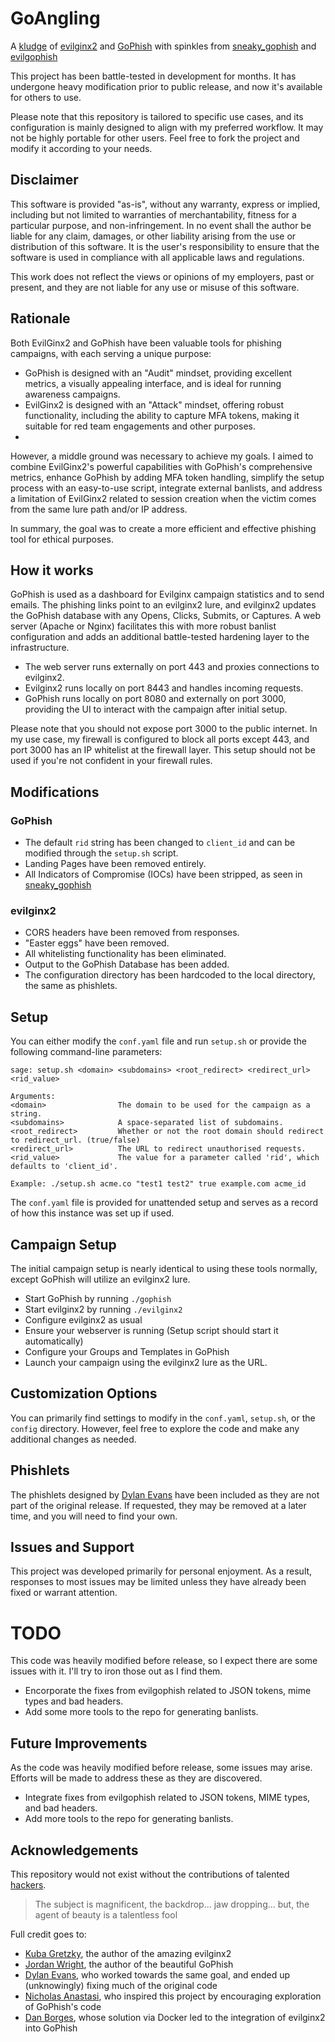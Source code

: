# GoAngling

A [kludge](http://catb.org/jargon/html/K/kluge.html) of [evilginx2](https://github.com/kgretzky/evilginx2) and [GoPhish](https://github.com/gophish/gophish) with spinkles from [sneaky_gophish](https://github.com/puzzlepeaches/sneaky_gophish) and [evilgophish](https://github.com/fin3ss3g0d/evilgophish)

This project has been battle-tested in development for months. It has undergone heavy modification prior to public release, and now it's available for others to use.

Please note that this repository is tailored to specific use cases, and its configuration is mainly designed to align with my preferred workflow. It may not be highly portable for other users. Feel free to fork the project and modify it according to your needs.

## Disclaimer

This software is provided "as-is", without any warranty, express or implied, including but not limited to warranties of merchantability, fitness for a particular purpose, and non-infringement. In no event shall the author be liable for any claim, damages, or other liability arising from the use or distribution of this software. It is the user's responsibility to ensure that the software is used in compliance with all applicable laws and regulations.

This work does not reflect the views or opinions of my employers, past or present, and they are not liable for any use or misuse of this software.

## Rationale


Both EvilGinx2 and GoPhish have been valuable tools for phishing campaigns, with each serving a unique purpose:

- GoPhish is designed with an "Audit" mindset, providing excellent metrics, a visually appealing interface, and is ideal for running awareness campaigns.
- EvilGinx2 is designed with an "Attack" mindset, offering robust functionality, including the ability to capture MFA tokens, making it suitable for red team engagements and other purposes.
- 
However, a middle ground was necessary to achieve my goals. I aimed to combine EvilGinx2's powerful capabilities with GoPhish's comprehensive metrics, enhance GoPhish by adding MFA token handling, simplify the setup process with an easy-to-use script, integrate external banlists, and address a limitation of EvilGinx2 related to session creation when the victim comes from the same lure path and/or IP address.

In summary, the goal was to create a more efficient and effective phishing tool for ethical purposes.




## How it works

GoPhish is used as a dashboard for Evilginx campaign statistics and to send emails. The phishing links point to an evilginx2 lure, and evilginx2 updates the GoPhish database with any Opens, Clicks, Submits, or Captures. A web server (Apache or Nginx) facilitates this with more robust banlist configuration and adds an additional battle-tested hardening layer to the infrastructure.

- The web server runs externally on port 443 and proxies connections to evilginx2.
- Evilginx2 runs locally on port 8443 and handles incoming requests.
- GoPhish runs locally on port 8080 and externally on port 3000, providing the UI to interact with the campaign after initial setup.

Please note that you should not expose port 3000 to the public internet. In my use case, my firewall is configured to block all ports except 443, and port 3000 has an IP whitelist at the firewall layer. This setup should not be used if you're not confident in your firewall rules.

## Modifications
### GoPhish
- The default `rid` string has been changed to `client_id` and can be modified through the `setup.sh` script.
- Landing Pages have been removed entirely.
- All Indicators of Compromise (IOCs) have been stripped, as seen in  [sneaky_gophish](https://github.com/puzzlepeaches/sneaky_gophish)

### evilginx2
- CORS headers have been removed from responses.
- "Easter eggs" have been removed.
- All whitelisting functionality has been eliminated.
- Output to the GoPhish Database has been added.
- The configuration directory has been hardcoded to the local directory, the same as phishlets.



## Setup

You can either modify the `conf.yaml` file and run `setup.sh` or provide the following command-line parameters:

```
sage: setup.sh <domain> <subdomains> <root_redirect> <redirect_url> <rid_value>

Arguments:
<domain>                The domain to be used for the campaign as a string.
<subdomains>            A space-separated list of subdomains.
<root_redirect>         Whether or not the root domain should redirect to redirect_url. (true/false)
<redirect_url>          The URL to redirect unauthorised requests.
<rid_value>             The value for a parameter called 'rid', which defaults to 'client_id'.

Example: ./setup.sh acme.co "test1 test2" true example.com acme_id
```

The `conf.yaml` file is provided for unattended setup and serves as a record of how this instance was set up if used. 

## Campaign Setup

The initial campaign setup is nearly identical to using these tools normally, except GoPhish will utilize an evilginx2 lure.

- Start GoPhish by running `./gophish`
- Start evilginx2 by running `./evilginx2`
- Configure evilginx2  as usual
- Ensure your webserver is running (Setup script should start it automatically)
- Configure your Groups and Templates in GoPhish
- Launch your campaign using the evilginx2 lure as the URL. 

## Customization Options

You can primarily find settings to modify in the `conf.yaml`, `setup.sh`, or the `config` directory. However, feel free to explore the code and make any additional changes as needed.


## Phishlets

The phishlets designed by [Dylan Evans](https://github.com/fin3ss3g0d) have been included as they are not part of the original release. If requested, they may be removed at a later time, and you will need to find your own.

## Issues and Support

This project was developed primarily for personal enjoyment. As a result, responses to most issues may be limited unless they have already been fixed or warrant attention.

# TODO

This code was heavily modified before release, so I expect there are some issues with it. I'll try to iron those out as I find them. 
 - Encorporate the fixes from evilgophish related to JSON tokens, mime types and bad headers. 
 - Add some more tools to the repo for generating banlists. 

## Future Improvements

As the code was heavily modified before release, some issues may arise. Efforts will be made to address these as they are discovered.

- Integrate fixes from evilgophish related to JSON tokens, MIME types, and bad headers.
- Add more tools to the repo for generating banlists.

## Acknowledgements

This repository would not exist without the contributions of talented [hackers](http://www.catb.org/jargon/html/H/hacker.html).

> The subject is magnificent, the backdrop... jaw dropping... but, the agent of beauty is a talentless fool

Full credit goes to:
- [Kuba Gretzky](https://github.com/kgretzky), the author of the amazing evilginx2
- [Jordan Wright](https://github.com/jordan-wright), the author of the beautiful GoPhish
- [Dylan Evans](https://github.com/fin3ss3g0d), who worked towards the same goal, and ended up (unknowingly) fixing much of the original code
- [Nicholas Anastasi](https://github.com/puzzlepeaches), who inspired this project by encouraging exploration of GoPhish's code
- [Dan Borges](https://github.com/ahhh), whose solution via Docker led to the integration of evilginx2 into GoPhish